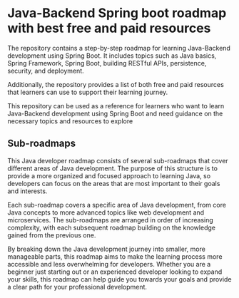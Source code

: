 # Java-Backend Spring boot roadmap with best free and paid resources

The repository contains a step-by-step roadmap for learning Java-Backend development using Spring Boot. It includes topics such as Java basics, Spring Framework, Spring Boot, building RESTful APIs, persistence, security, and deployment.

Additionally, the repository provides a list of both free and paid resources that learners can use to support their learning journey.

This repository can be used as a reference for learners who want to learn Java-Backend development using Spring Boot and need guidance on the necessary topics and resources to explore


## Sub-roadmaps
This Java developer roadmap consists of several sub-roadmaps that cover different areas of Java development. The purpose of this structure is to provide a more organized and focused approach to learning Java, so developers can focus on the areas that are most important to their goals and interests.

Each sub-roadmap covers a specific area of Java development, from core Java concepts to more advanced topics like web development and microservices. The sub-roadmaps are arranged in order of increasing complexity, with each subsequent roadmap building on the knowledge gained from the previous one.

By breaking down the Java development journey into smaller, more manageable parts, this roadmap aims to make the learning process more accessible and less overwhelming for developers. Whether you are a beginner just starting out or an experienced developer looking to expand your skills, this roadmap can help guide you towards your goals and provide a clear path for your professional development.